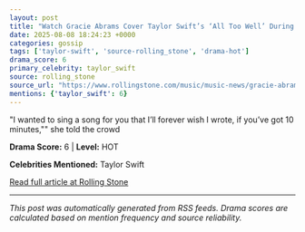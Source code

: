 ```yaml
---
layout: post
title: "Watch Gracie Abrams Cover Taylor Swift’s ‘All Too Well’ During L.A. Concert""
date: 2025-08-08 18:24:23 +0000
categories: gossip
tags: ['taylor-swift', 'source-rolling_stone', 'drama-hot']
drama_score: 6
primary_celebrity: taylor_swift
source: rolling_stone
source_url: "https://www.rollingstone.com/music/music-news/gracie-abrams-covers-all-too-well-during-los-angeles-show-1235403929/""
mentions: {'taylor_swift': 6}
---
```


"I wanted to sing a song for you that I’ll forever wish I wrote, if you’ve got 10 minutes,"" she told the crowd

**Drama Score:** 6 | **Level:** HOT

**Celebrities Mentioned:** Taylor Swift

[Read full article at Rolling Stone](https://www.rollingstone.com/music/music-news/gracie-abrams-covers-all-too-well-during-los-angeles-show-1235403929/)

---
*This post was automatically generated from RSS feeds. Drama scores are calculated based on mention frequency and source reliability.*
